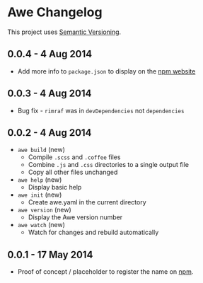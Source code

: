 # Awe Changelog

This project uses [Semantic Versioning](http://semver.org/).

## 0.0.4 - 4 Aug 2014

- Add more info to `package.json` to display on the [npm website](https://www.npmjs.org/package/awe)

## 0.0.3 - 4 Aug 2014

- Bug fix - `rimraf` was in `devDependencies` not `dependencies`

## 0.0.2 - 4 Aug 2014

- `awe build` (new)
  - Compile `.scss` and `.coffee` files
  - Combine `.js` and `.css` directories to a single output file
  - Copy all other files unchanged
- `awe help` (new)
  - Display basic help
- `awe init` (new)
  - Create awe.yaml in the current directory
- `awe version` (new)
  - Display the Awe version number
- `awe watch` (new)
  - Watch for changes and rebuild automatically

## 0.0.1 - 17 May 2014

- Proof of concept / placeholder to register the name on [npm](https://www.npmjs.org/package/awe).
